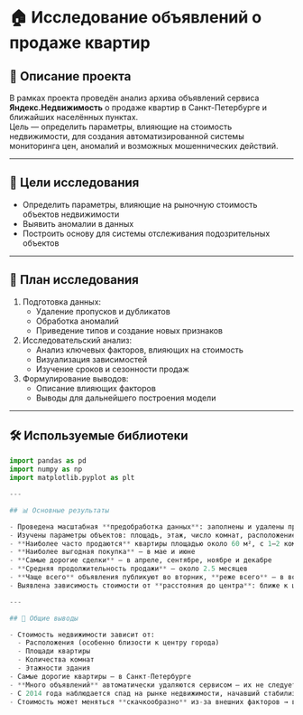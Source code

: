 # 🏠 Исследование объявлений о продаже квартир

## 📌 Описание проекта

В рамках проекта проведён анализ архива объявлений сервиса **Яндекс.Недвижимость** о продаже квартир в Санкт-Петербурге и ближайших населённых пунктах.  
Цель — определить параметры, влияющие на стоимость недвижимости, для создания автоматизированной системы мониторинга цен, аномалий и возможных мошеннических действий.

---

## 🎯 Цели исследования

- Определить параметры, влияющие на рыночную стоимость объектов недвижимости
- Выявить аномалии в данных
- Построить основу для системы отслеживания подозрительных объектов

---

## 🧩 План исследования

1. Подготовка данных:
   - Удаление пропусков и дубликатов
   - Обработка аномалий
   - Приведение типов и создание новых признаков
2. Исследовательский анализ:
   - Анализ ключевых факторов, влияющих на стоимость
   - Визуализация зависимостей
   - Изучение сроков и сезонности продаж
3. Формулирование выводов:
   - Описание влияющих факторов
   - Выводы для дальнейшего построения модели

---

## 🛠️ Используемые библиотеки

```python
import pandas as pd
import numpy as np
import matplotlib.pyplot as plt

---

## 📊 Основные результаты

- Проведена масштабная **предобработка данных**: заполнены и удалены пропуски, исправлены дубликаты и опечатки  
- Изучены параметры объектов: площадь, этаж, число комнат, расположение  
- **Наиболее часто продаются** квартиры площадью около 60 м², с 1–2 комнатами  
- **Наиболее выгодная покупка** — в мае и июне  
- **Самые дорогие сделки** — в апреле, сентябре, ноябре и декабре  
- **Средняя продолжительность продажи** — около 2.5 месяцев  
- **Чаще всего** объявления публикуют во вторник, **реже всего** — в воскресенье  
- Выявлена зависимость стоимости от **расстояния до центра**: ближе к центру — дороже  

---

## 🧠 Общие выводы

- Стоимость недвижимости зависит от:
  - Расположения (особенно близости к центру города)
  - Площади квартиры
  - Количества комнат
  - Этажности здания
- Самые дорогие квартиры — в Санкт-Петербурге  
- **Много объявлений** автоматически удаляются сервисом — их не следует учитывать при анализе сроков продажи  
- С 2014 года наблюдается спад на рынке недвижимости, начавший стабилизироваться к 2018 году
- Стоимость может меняться **скачкообразно** из-за внешних факторов → важно уметь строить **прогнозы**

